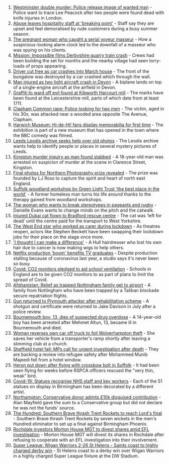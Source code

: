 1. [Westminster double murder: Police release image of wanted man](https://www.bbc.co.uk/news/uk-england-london-58282070) - Police want to trace Lee Peacock after two people were found dead with knife injuries in London.
2. [Abuse leaves hospitality staff at 'breaking point'](https://www.bbc.co.uk/news/uk-england-cornwall-58149364) - Staff say they are upset and feel demoralised by rude customers during a busy summer season.
3. [The pregnant woman who caught a serial voyeur masseur](https://www.bbc.co.uk/news/uk-england-cambridgeshire-58249002) - How a suspicious-looking alarm clock led to the downfall of a masseur who was spying on his clients.
4. [Mission: Impossible films Derbyshire quarry train crash](https://www.bbc.co.uk/news/entertainment-arts-58271871) - Crews had been building the set for months and the nearby village had seen lorry-loads of props appearing.
5. [Driver cut free as car crashes into March house](https://www.bbc.co.uk/news/uk-england-cambridgeshire-58291853) - The front of the bungalow was destroyed by a car crashed which through the wall.
6. [Man injured as two light aircraft crash in Devon](https://www.bbc.co.uk/news/uk-england-devon-58291102) - A biplane lands on top of a single-engine aircraft at the airfield in Devon.
7. [Graffiti to ward off evil found at Kibworth Harcourt mill](https://www.bbc.co.uk/news/uk-england-leicestershire-58259268) - The marks have been found at the Leicestershire mill, parts of which date from at least 1711.
8. [Clapham Common rape: Police looking for two men](https://www.bbc.co.uk/news/uk-england-london-58282071) - The victim, aged in his 30s, was attacked near a wooded area opposite The Avenue, Clapham.
9. [Harwich Museum: Hi-de-Hi! fans display memorabilia for first time](https://www.bbc.co.uk/news/uk-england-essex-58285005) - The exhibition is part of a new museum that has opened in the town where the BBC comedy was filmed.
10. [Leeds Leodis archive seeks help over old photos](https://www.bbc.co.uk/news/uk-england-leeds-58280481) - The Leodis archive wants help to identify people or places in several mystery pictures of Leeds.
11. [Kingston murder inquiry as man found stabbed](https://www.bbc.co.uk/news/uk-england-london-58282073) - A 18-year-old man was arrested on suspicion of murder at the scene in Clarence Street, Kingston.
12. [Final photos for Northern Photography prize revealed](https://www.bbc.co.uk/news/uk-england-tyne-58291532) - The prize was founded by LJ Ross to capture the spirit and heart of north east England.
13. [Suffolk woodland workshop by Green Light Trust 'the best place in the world'](https://www.bbc.co.uk/news/uk-england-suffolk-58270365) - A former homeless man turns his life around thanks to the therapy gained from woodland workshops.
14. [The woman who wants to break stereotypes in pageants and rugby](https://www.bbc.co.uk/news/uk-england-sussex-58261882) - Danielle Evans wants to change minds on the pitch and the catwalk.
15. [Injured Dubai cat flown to Bradford rescue centre](https://www.bbc.co.uk/news/uk-england-leeds-58273901) - The cat was ‘left for dead’ until the centre paid for the transport to West Yorkshire.
16. [The West End star who worked as carer during lockdown](https://www.bbc.co.uk/news/entertainment-arts-58080453) - As theatres reopen, actors like Stephen Beckett have been swapping their lockdown jobs for their place on the stage once more.
17. ['I thought I can make a difference'](https://www.bbc.co.uk/news/uk-england-humber-58274021) - A Hull hairdresser who lost his own hair due to cancer is now making wigs to help others.
18. [Netflix production 'boom' benefits TV graduates](https://www.bbc.co.uk/news/uk-england-gloucestershire-58190577) - Despite production stalling because of coronavirus last year, a studio says it's never been so busy.
19. [Covid: CO2 monitors pledged to aid school ventilation](https://www.bbc.co.uk/news/education-58285359) - Schools in England are to be given CO2 monitors to as part of plans to limit the spread of Covid.
20. [Afghanistan: Relief as trapped Nottingham family get to airport](https://www.bbc.co.uk/news/uk-england-nottinghamshire-58283007) - A family from Nottingham who have been trapped by a Taliban blockade secure repatriation flights.
21. [Gun returned to Plymouth attacker after rehabilitation scheme](https://www.bbc.co.uk/news/uk-england-devon-58282482) - A shotgun and certificate were returned to Jake Davison in July after a police review.
22. [Bournemouth boy, 13, dies of suspected drug overdose](https://www.bbc.co.uk/news/uk-england-dorset-58287803) - A 14-year-old boy has been arrested after Mehmet Altun, 13, became ill in Bournemouth and died.
23. [Woman reverses own car off truck to foil Wolverhampton theft](https://www.bbc.co.uk/news/uk-england-birmingham-58282348) - She saves her vehicle from a transporter's ramp shortly after leaving a slimming club at a church.
24. [Sheffield hotel fall: MPs call for urgent investigation after death](https://www.bbc.co.uk/news/uk-england-south-yorkshire-58280360) - They are backing a review into refugee safety after Mohammed Munib Majeedi fell from a hotel window.
25. [Heron put down after flying with crossbow bolt in Suffolk](https://www.bbc.co.uk/news/uk-england-suffolk-58285825) - It had been seen flying for weeks before RSPCA officers rescued the "very thin, weak" bird.
26. [Covid-19: Statues recognise NHS staff and key workers](https://www.bbc.co.uk/news/uk-england-birmingham-58285340) - Each of the 51 statues on display in Birmingham has been decorated by a different artist.
27. [Northampton: Conservative donor admits £10k disguised contribution](https://www.bbc.co.uk/news/uk-england-northamptonshire-58283529) - Alan Mayfield gave the sum to a Conservative group but did not declare he was not the funds' source.
28. [The Hundred: Southern Brave thrash Trent Rockets to reach Lord's final](https://www.bbc.co.uk/sport/cricket/58284415) - Southern Brave thrash Trent Rockets by seven wickets in the men's Hundred eliminator to set up a final against Birmingham Phoenix.
29. [Rochdale investors Morton House MGT to divest shares amid EFL investigation](https://www.bbc.co.uk/sport/football/58292083) - Morton House MGT will divest its shares in Rochdale after refusing to cooperate with an EFL investigation into their involvement.
30. [Super League: Wigan Warriors 2-26 St Helens - Saints coast to highly charged derby win](https://www.bbc.co.uk/sport/rugby-league/58287751) - St Helens coast to a derby win over Wigan Warriors in a highly charged Super League fixture at the DW Stadium.
